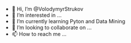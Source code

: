 - 👋 Hi, I’m @VolodymyrStrukov
- 👀 I’m interested in ...
- 🌱 I’m currently learning Pyton and Data Mining
- 💞️ I’m looking to collaborate on ...
- 📫 How to reach me ...

<!---
VolodymyrStrukov/VolodymyrStrukov is a ✨ special ✨ repository because its `README.md` (this file) appears on your GitHub profile.
You can click the Preview link to take a look at your changes.
--->
